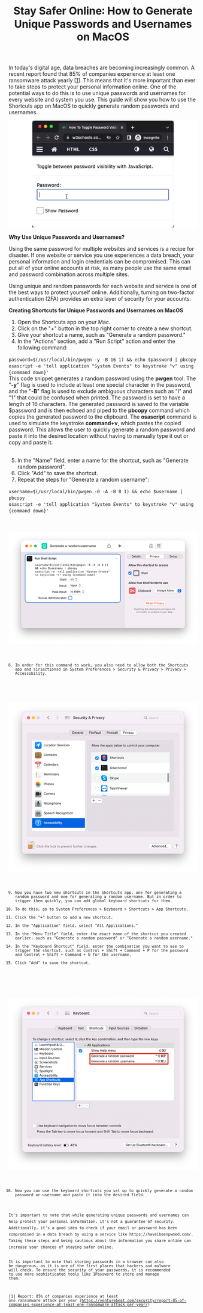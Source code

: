 ﻿---
layout: post
title: Stay Safer Online꞉ How to Generate Unique Passwords and Usernames on MacOS
---

In today's digital age, data breaches are becoming increasingly common. A recent report found that 85% of companies experience at least one ransomware attack yearly [<a href="#link1">1</a>]. This means that it's more important than ever to take steps to protect your personal information online. One of the potential ways to do this is to use unique passwords and usernames for every website and system you use. This guide will show you how to use the Shortcuts app on MacOS to quickly generate random passwords and usernames.

<p align="center">
  <img src="/imgs/stay-safer-online/picture1.gif" />
</p>
 
**Why Use Unique Passwords and Usernames?**

Using the same password for multiple websites and services is a recipe for disaster. If one website or service you use experiences a data breach, your personal information and login credentials can be compromised. This can put all of your online accounts at risk, as many people use the same email and password combination across multiple sites.

Using unique and random passwords for each website and service is one of the best ways to protect yourself online. Additionally, turning on two-factor authentication (2FA) provides an extra layer of security for your accounts.

**Creating Shortcuts for Unique Passwords and Usernames on MacOS**
<ol>
<li>Open the Shortcuts app on your Mac.</li>
<li>Click on the "+" button in the top right corner to create a new shortcut.</li>
<li>Give your shortcut a name, such as "Generate a random password."</li>
<li>In the "Actions" section, add a "Run Script" action and enter the following command:<br/></li>
</ol>
<code>password=$(/usr/local/bin/pwgen -y -B 16 1) && echo $password | pbcopy<br/>osascript -e 'tell application "System Events" to keystroke "v" using {command down}'</code>
<br/>
<div class='bordered'>
This code snippet generates a random password using the <b>pwgen</b> tool. The "<b>-y</b>" flag is used to include at least one special character in the password, and the "<b>-B</b>" flag is used to exclude ambiguous characters such as "l" and "1" that could be confused when printed. The password is set to have a length of 16 characters.
The generated password is saved to the variable $password and is then echoed and piped to the <b>pbcopy</b> command which copies the generated password to the clipboard.
The <b>osascript</b> command is used to simulate the keystroke <b>command+v</b>, which pastes the copied password.
This allows the user to quickly generate a random password and paste it into the desired location without having to manually type it out or copy and paste it.
<br/>
</div>
<br/>
<ol>
<li value="5">In the "Name" field, enter a name for the shortcut, such as "Generate random password".</li>
<li>Click "Add" to save the shortcut.</li>
<li>Repeat the steps for "Generate a random username":</li>
</ol>
<code>username=$(/usr/local/bin/pwgen -0 -A -B 8 1) && echo $username | pbcopy<br/>osascript -e 'tell application "System Events" to keystroke "v" using {command down}'<code>

<p align="center">
  <img src="/imgs/stay-safer-online/picture2.png" />
</p>
<ol> 
<li value="8">In order for this command to work, you also need to allow both the Shortcuts app and siriactionsd in System Preferences > Security & Privacy > Privacy > Accessibility.</li>
</ol>
<p align="center">
  <img src="/imgs/stay-safer-online/picture3.png" />
</p>
<ol>
<li value="9">Now you have two new shortcuts in the Shortcuts app, one for generating a random password and one for generating a random username. But in order to trigger them quickly, you can add global keyboard shortcuts for them.</li>
<li>To do this, go to System Preferences > Keyboard > Shortcuts > App Shortcuts.</li>
<li>Click the "+" button to add a new shortcut.</li>
<li>In the "Application" field, select "All Applications."</li>
<li>In the "Menu Title" field, enter the exact name of the shortcut you created earlier, such as "Generate a random password" or "Generate a random username."</li>
<li>In the "Keyboard Shortcut" field, enter the combination you want to use to trigger the shortcut, such as Control + Shift + Command + P for the password and Control + Shift + Command + U for the username.</li>
<li>Click "Add" to save the shortcut.</li>
</ol>
 <p align="center">
  <img src="/imgs/stay-safer-online/picture4.png" />
</p>
<ol>
<li value="16">Now you can use the keyboard shortcuts you set up to quickly generate a random password or username and paste it into the desired field.</li>
</ol>
It's important to note that while generating unique passwords and usernames can help protect your personal information, it's not a guarantee of security. Additionally, it's a good idea to check if your email or password has been compromised in a data breach by using a service like https://haveibeenpwned.com/. Taking these steps and being cautious about the information you share online can increase your chances of staying safer online.

It is important to note that storing passwords in a browser can also be dangerous, as it is one of the first places that hackers and malware will check. To ensure the security of your passwords, it is recommended to use more sophisticated tools like 1Password to store and manage them.

[<a name="link1">1</a>] Report: 85% of companies experience at least one ransomware attack per year (https://venturebeat.com/security/report-85-of-companies-experience-at-least-one-ransomware-attack-per-year/)
